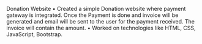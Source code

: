 Donation Website
•	Created a simple Donation website where payment gateway is integrated. Once the Payment is done and invoice will be generated and email will be sent to the user for the payment received. The invoice will contain the amount.
•	Worked on technologies like HTML, CSS, JavaScript, Bootstrap.
